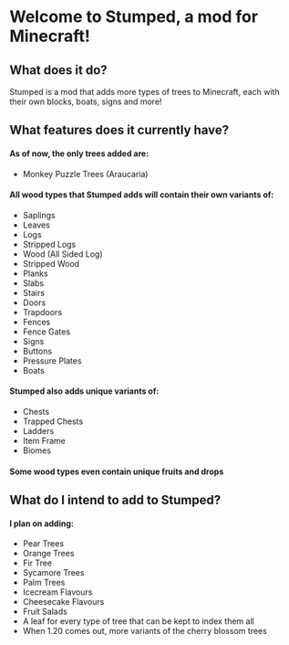 # Welcome to Stumped, a mod for Minecraft!

## What does it do?

Stumped is a mod that adds more types of trees to Minecraft, each with their own blocks, boats, signs and more!

## What features does it currently have?

#### As of now, the only trees added are:

- Monkey Puzzle Trees (Araucaria)

#### All wood types that Stumped adds will contain their own variants of:

- Saplings
- Leaves
- Logs
- Stripped Logs
- Wood (All Sided Log)
- Stripped Wood
- Planks
- Slabs
- Stairs
- Doors
- Trapdoors
- Fences
- Fence Gates
- Signs
- Buttons
- Pressure Plates
- Boats


#### Stumped also adds unique variants of:

- Chests
- Trapped Chests
- Ladders
- Item Frame
- Biomes

#### Some wood types even contain unique fruits and drops

## What do I intend to add to Stumped?

#### I plan on adding:

- Pear Trees
- Orange Trees
- Fir Tree
- Sycamore Trees
- Palm Trees
- Icecream Flavours
- Cheesecake Flavours
- Fruit Salads
- A leaf for every type of tree that can be kept to index them all
- When 1.20 comes out, more variants of the cherry blossom trees
